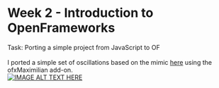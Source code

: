 
# Week 2 - Introduction to OpenFrameworks

Task: Porting a simple project from JavaScript to OF
\
\
I ported a simple set of oscillations based on the mimic [here](https://mimicproject.com/code/8ee3aae5-ab42-99f3-9e20-3c25963d9e33) using the ofxMaximilian add-on.
\
[![IMAGE ALT TEXT HERE](https://img.youtube.com/vi/DsReJKsNoqQ/0.jpg)](https://www.youtube.com/watch?v=DsReJKsNoqQ)
